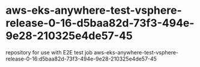 # aws-eks-anywhere-test-vsphere-release-0-16-d5baa82d-73f3-494e-9e28-210325e4de57-45
repository for use with E2E test job aws-eks-anywhere-test-vsphere-release-0-16:d5baa82d-73f3-494e-9e28-210325e4de57-45
